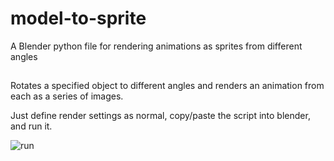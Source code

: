 # model-to-sprite
A Blender python file for rendering animations as sprites from different angles

##

Rotates a specified object to different angles and renders an animation from each as a series of images.

Just define render settings as normal, copy/paste the script into blender, and run it.

![run](https://user-images.githubusercontent.com/63424655/155032956-3a35c1c4-3333-4600-984f-f45da9b04c4d.gif)
